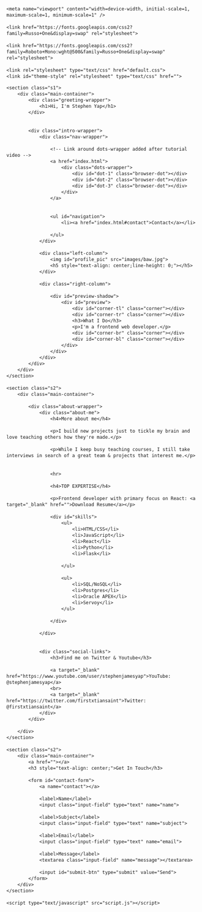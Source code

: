 <!DOCTYPE html>
<html>
<head>
	<title>Stephen Yap</title>


	<meta name="viewport" content="width=device-width, initial-scale=1, maximum-scale=1, minimum-scale=1" />

	<link href="https://fonts.googleapis.com/css2?family=Russo+One&display=swap" rel="stylesheet">

	<link href="https://fonts.googleapis.com/css2?family=Roboto+Mono:wght@500&family=Russo+One&display=swap" rel="stylesheet">

	<link rel="stylesheet" type="text/css" href="default.css">
	<link id="theme-style" rel="stylesheet" type="text/css" href="">
</head>
<body>

	<section class="s1">
		<div class="main-container">
			<div class="greeting-wrapper">
				<h1>Hi, I'm Stephen Yap</h1>
			</div>


			<div class="intro-wrapper">
				<div class="nav-wrapper">

					<!-- Link around dots-wrapper added after tutorial video -->
					<a href="index.html">
						<div class="dots-wrapper">
							<div id="dot-1" class="browser-dot"></div>
							<div id="dot-2" class="browser-dot"></div>
							<div id="dot-3" class="browser-dot"></div>
						</div>
					</a>
					

					<ul id="navigation">
						<li><a href="index.html#contact">Contact</a></li>

					</ul>
				</div>

				<div class="left-column">
					<img id="profile_pic" src="images/baw.jpg">
					<h5 style="text-align: center;line-height: 0;"></h5>					
				</div>

				<div class="right-column">

					<div id="preview-shadow">
						<div id="preview">
							<div id="corner-tl" class="corner"></div>
							<div id="corner-tr" class="corner"></div>
							<h3>What I Do</h3>
							<p>I'm a frontend web developer.</p>
							<div id="corner-br" class="corner"></div>
							<div id="corner-bl" class="corner"></div>
						</div>
					</div>
				</div>
			</div>
		</div>
	</section>

	<section class="s2">
		<div class="main-container">

			<div class="about-wrapper">
				<div class="about-me">
					<h4>More about me</h4>

					<p>I build new projects just to tickle my brain and love teaching others how they're made.</p>

					<p>While I keep busy teaching courses, I still take interviews in search of a great team & projects that interest me.</p>


					<hr>

					<h4>TOP EXPERTISE</h4>

					<p>Frontend developer with primary focus on React: <a target="_blank" href="">Download Resume</a></p>

					<div id="skills">
						<ul>
							<li>HTML/CSS</li>
							<li>JavaScript</li>
							<li>React</li>
							<li>Python</li>
							<li>Flask</li>
													
						</ul>

						<ul>
							<li>SQL/NoSQL</li>	
							<li>Postgres</li>
							<li>Oracle APEX</li>
							<li>Servoy</li>							
						</ul>

					</div>

				</div>

				
				<div class="social-links">					
					<h3>Find me on Twitter & Youtube</h3>

					<a target="_blank" href="https://www.youtube.com/user/stephenjamesyap">YouTube: @stephenjamesyap</a>
					<br>
					<a target="_blank" href="https://twitter.com/firstxtiansaint">Twitter: @firstxtiansaint</a>
				</div>
			</div>

		</div>
	</section>	

	<section class="s2">
		<div class="main-container">
			<a href=""></a>
			<h3 style="text-align: center;">Get In Touch</h3>

			<form id="contact-form">
				<a name="contact"></a>

				<label>Name</label>
				<input class="input-field" type="text" name="name">

				<label>Subject</label>
				<input class="input-field" type="text" name="subject">

				<label>Email</label>
				<input class="input-field" type="text" name="email">

				<label>Message</label>
				<textarea class="input-field" name="message"></textarea>

				<input id="submit-btn" type="submit" value="Send">
			</form>
		</div>
	</section> 

	<script type="text/javascript" src="script.js"></script>
</body>
</html>

